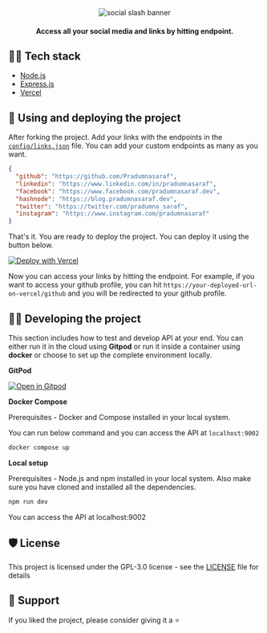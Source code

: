 <div align="center">

<img src="https://user-images.githubusercontent.com/51878265/218109696-cf037ad4-87a4-4866-9df3-de7422c96b95.png" alt = "social slash banner">

<h4>Access all your social media and links by hitting endpoint.</h4>

</div>

## 👨‍💻 Tech stack

- [Node.js](https://nodejs.org/en/)
- [Express.js](https://expressjs.com/)
- [Vercel](https://vercel.com/)


## 🚀 Using and deploying the project

After forking the project. Add your links with the endpoints in the [`config/links.json`](/config) file. You can add your custom endpoints as many as you want.

```json
{
  "github": "https://github.com/Pradumnasaraf",
  "linkedin": "https://www.linkedin.com/in/pradumnasaraf",
  "facebook": "https://www.facebook.com/pradumnasaraf.dev",
  "hashnode": "https://blog.pradumnasaraf.dev",
  "twitter": "https://twitter.com/pradumna_saraf",
  "instagram": "https://www.instagram.com/pradumnasaraf"
}
```

That's it. You are ready to deploy the project. You can deploy it using the button below.

[![Deploy with Vercel](https://vercel.com/button)](https://vercel.com/new/clone?repository-url=https%3A%2F%2Fgithub.com%2FPradumnasaraf%2FSocialSlash)

Now you can access your links by hitting the endpoint. For example, if you want to access your github profile, you can hit `https://your-deployed-url-on-vercel/github` and you will be redirected to your github profile.


## 👨‍💻 Developing the project

This section includes how to test and develop API at your end. You can either run it in the cloud using **Gitpod** or run it inside a container using **docker** or choose to set up the complete environment locally.

**GitPod**

[![Open in Gitpod](https://gitpod.io/button/open-in-gitpod.svg)](https://gitpod.io/#https://github.com/Pradumnasaraf/Post-My-Message)

**Docker Compose**

Prerequisites - Docker and Compose installed in your local system.

You can run below command and you can access the API at `localhost:9002`

```bash
docker compose up
```

**Local setup**

Prerequisites - Node.js and npm installed in your local system. Also make sure you have cloned and installed all the dependencies.

```js
npm run dev
```

You can access the API at localhost:9002

## 🛡️ License

This project is licensed under the GPL-3.0 license - see the [LICENSE](LICENSE) file for details

## 🤝 Support

If you liked the project, please consider giving it a ⭐️
